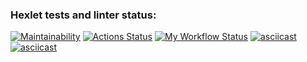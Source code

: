 ### Hexlet tests and linter status:

[![Maintainability](https://api.codeclimate.com/v1/badges/a99a88d28ad37a79dbf6/maintainability)](https://codeclimate.com/github/codeclimate/codeclimate/maintainability)
[![Actions Status](https://github.com/jprestor/backend-project-lvl1/workflows/hexlet-check/badge.svg)](https://github.com/jprestor/backend-project-lvl1/actions)
[![My Workflow Status](https://github.com/jprestor/backend-project-lvl1/actions/workflows/my-workflow.yml/badge.svg)](https://github.com/jprestor/backend-project-lvl1/actions/workflows/my-workflow.yml)
[![asciicast](https://asciinema.org/a/JfaxUdJRtqZnhb2Tgv1v5TBgD.svg)](https://asciinema.org/a/JfaxUdJRtqZnhb2Tgv1v5TBgD)
[![asciicast](https://asciinema.org/a/qfXmA2qiq5OFVjEfuEHRmeudI.svg)](https://asciinema.org/a/qfXmA2qiq5OFVjEfuEHRmeudI)
